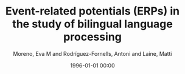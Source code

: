 ---
layout: post
title: Event-related potentials (ERPs) in the study of bilingual language processing

date: 1996-01-01 00:00
author: Moreno, Eva M and Rodríguez-Fornells, Antoni and Laine, Matti
tags: ["bilingualism","cognitive control","event-related potentials","language switching","mismatch negativity","n400","nogo n200"]
journal: Journal of Neurolinguistics

link: https://doi.org/10.1016/j.jneuroling.2008.01.003

year: 2008
---